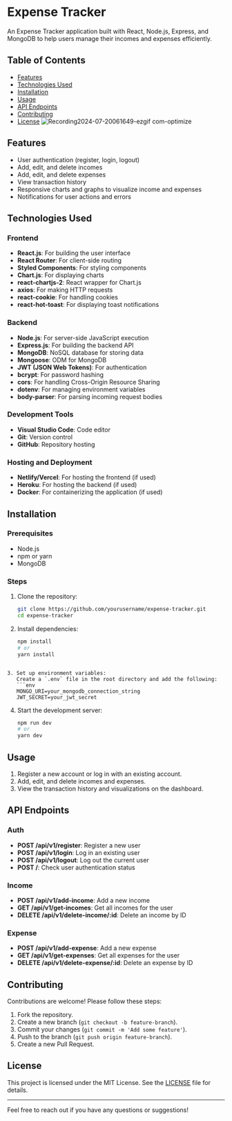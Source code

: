 # Expense Tracker

An Expense Tracker application built with React, Node.js, Express, and MongoDB to help users manage their incomes and expenses efficiently.

## Table of Contents
- [Features](#features)
- [Technologies Used](#technologies-used)
- [Installation](#installation)
- [Usage](#usage)
- [API Endpoints](#api-endpoints)
- [Contributing](#contributing)
- [License](#license)
![Recording2024-07-20061649-ezgif com-optimize](https://github.com/user-attachments/assets/64e35882-fa9c-497c-90ec-802331e0d6f9)

## Features
- User authentication (register, login, logout)
- Add, edit, and delete incomes
- Add, edit, and delete expenses
- View transaction history
- Responsive charts and graphs to visualize income and expenses
- Notifications for user actions and errors

## Technologies Used
### Frontend
- **React.js**: For building the user interface
- **React Router**: For client-side routing
- **Styled Components**: For styling components
- **Chart.js**: For displaying charts
- **react-chartjs-2**: React wrapper for Chart.js
- **axios**: For making HTTP requests
- **react-cookie**: For handling cookies
- **react-hot-toast**: For displaying toast notifications

### Backend
- **Node.js**: For server-side JavaScript execution
- **Express.js**: For building the backend API
- **MongoDB**: NoSQL database for storing data
- **Mongoose**: ODM for MongoDB
- **JWT (JSON Web Tokens)**: For authentication
- **bcrypt**: For password hashing
- **cors**: For handling Cross-Origin Resource Sharing
- **dotenv**: For managing environment variables
- **body-parser**: For parsing incoming request bodies

### Development Tools
- **Visual Studio Code**: Code editor
- **Git**: Version control
- **GitHub**: Repository hosting

### Hosting and Deployment
- **Netlify/Vercel**: For hosting the frontend (if used)
- **Heroku**: For hosting the backend (if used)
- **Docker**: For containerizing the application (if used)

## Installation
### Prerequisites
- Node.js
- npm or yarn
- MongoDB

### Steps
1. Clone the repository:
   ```bash
   git clone https://github.com/yourusername/expense-tracker.git
   cd expense-tracker
   ```

2. Install dependencies:
   ```bash
   npm install
   # or
   yarn install
```

3. Set up environment variables:
   Create a `.env` file in the root directory and add the following:
   ```env
   MONGO_URI=your_mongodb_connection_string
   JWT_SECRET=your_jwt_secret
```

4. Start the development server:
   ```bash
   npm run dev
   # or
   yarn dev
   ```

## Usage
1. Register a new account or log in with an existing account.
2. Add, edit, and delete incomes and expenses.
3. View the transaction history and visualizations on the dashboard.

## API Endpoints
### Auth
- **POST /api/v1/register**: Register a new user
- **POST /api/v1/login**: Log in an existing user
- **POST /api/v1/logout**: Log out the current user
- **POST /**: Check user authentication status

### Income
- **POST /api/v1/add-income**: Add a new income
- **GET /api/v1/get-incomes**: Get all incomes for the user
- **DELETE /api/v1/delete-income/:id**: Delete an income by ID

### Expense
- **POST /api/v1/add-expense**: Add a new expense
- **GET /api/v1/get-expenses**: Get all expenses for the user
- **DELETE /api/v1/delete-expense/:id**: Delete an expense by ID

## Contributing
Contributions are welcome! Please follow these steps:
1. Fork the repository.
2. Create a new branch (`git checkout -b feature-branch`).
3. Commit your changes (`git commit -m 'Add some feature'`).
4. Push to the branch (`git push origin feature-branch`).
5. Create a new Pull Request.

## License
This project is licensed under the MIT License. See the [LICENSE](LICENSE) file for details.

---

Feel free to reach out if you have any questions or suggestions!
